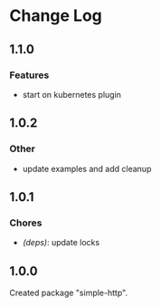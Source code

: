 # Change Log

## 1.1.0

### Features

- start on kubernetes plugin


## 1.0.2

### Other

- update examples and add cleanup


## 1.0.1

### Chores

- _(deps)_: update locks


## 1.0.0

Created package "simple-http".

